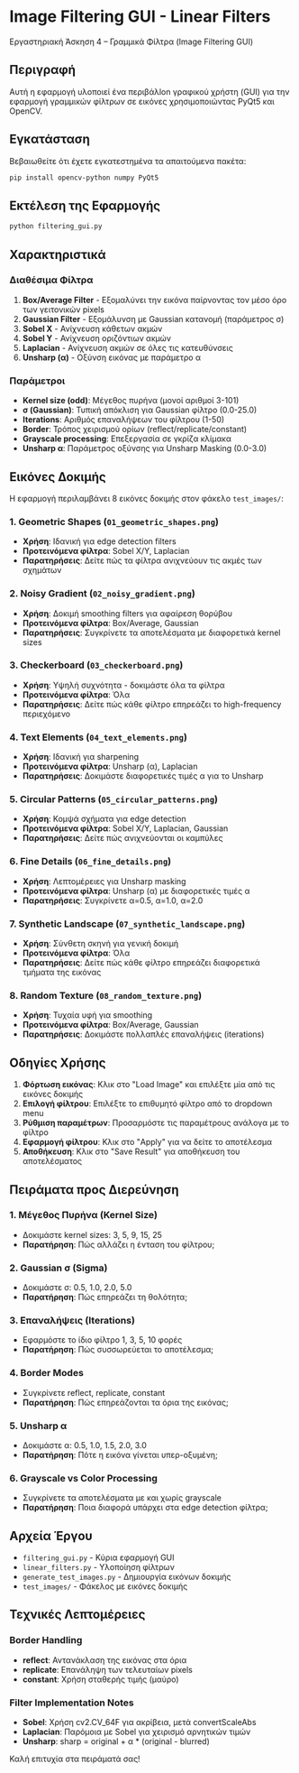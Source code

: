 # Image Filtering GUI - Linear Filters

Εργαστηριακή Άσκηση 4 – Γραμμικά Φίλτρα (Image Filtering GUI)

## Περιγραφή

Αυτή η εφαρμογή υλοποιεί ένα περιβάλlon γραφικού χρήστη (GUI) για την εφαρμογή γραμμικών φίλτρων σε εικόνες χρησιμοποιώντας PyQt5 και OpenCV.

## Εγκατάσταση

Βεβαιωθείτε ότι έχετε εγκατεστημένα τα απαιτούμενα πακέτα:

```bash
pip install opencv-python numpy PyQt5
```

## Εκτέλεση της Εφαρμογής

```bash
python filtering_gui.py
```

## Χαρακτηριστικά

### Διαθέσιμα Φίλτρα

1. **Box/Average Filter** - Εξομαλύνει την εικόνα παίρνοντας τον μέσο όρο των γειτονικών pixels
2. **Gaussian Filter** - Εξομάλυνση με Gaussian κατανομή (παράμετρος σ)
3. **Sobel X** - Ανίχνευση κάθετων ακμών 
4. **Sobel Y** - Ανίχνευση οριζόντιων ακμών
5. **Laplacian** - Ανίχνευση ακμών σε όλες τις κατευθύνσεις
6. **Unsharp (α)** - Οξύνση εικόνας με παράμετρο α

### Παράμετροι

- **Kernel size (odd)**: Μέγεθος πυρήνα (μονοί αριθμοί 3-101)
- **σ (Gaussian)**: Τυπική απόκλιση για Gaussian φίλτρο (0.0-25.0)
- **Iterations**: Αριθμός επαναλήψεων του φίλτρου (1-50)
- **Border**: Τρόπος χειρισμού ορίων (reflect/replicate/constant)
- **Grayscale processing**: Επεξεργασία σε γκρίζα κλίμακα
- **Unsharp α**: Παράμετρος οξύνσης για Unsharp Masking (0.0-3.0)

## Εικόνες Δοκιμής

Η εφαρμογή περιλαμβάνει 8 εικόνες δοκιμής στον φάκελο `test_images/`:

### 1. Geometric Shapes (`01_geometric_shapes.png`)
- **Χρήση**: Ιδανική για edge detection filters
- **Προτεινόμενα φίλτρα**: Sobel X/Y, Laplacian
- **Παρατηρήσεις**: Δείτε πώς τα φίλτρα ανιχνεύουν τις ακμές των σχημάτων

### 2. Noisy Gradient (`02_noisy_gradient.png`)
- **Χρήση**: Δοκιμή smoothing filters για αφαίρεση θορύβου
- **Προτεινόμενα φίλτρα**: Box/Average, Gaussian
- **Παρατηρήσεις**: Συγκρίνετε τα αποτελέσματα με διαφορετικά kernel sizes

### 3. Checkerboard (`03_checkerboard.png`)
- **Χρήση**: Υψηλή συχνότητα - δοκιμάστε όλα τα φίλτρα
- **Προτεινόμενα φίλτρα**: Όλα
- **Παρατηρήσεις**: Δείτε πώς κάθε φίλτρο επηρεάζει το high-frequency περιεχόμενο

### 4. Text Elements (`04_text_elements.png`)
- **Χρήση**: Ιδανική για sharpening
- **Προτεινόμενα φίλτρα**: Unsharp (α), Laplacian
- **Παρατηρήσεις**: Δοκιμάστε διαφορετικές τιμές α για το Unsharp

### 5. Circular Patterns (`05_circular_patterns.png`)
- **Χρήση**: Κομψά σχήματα για edge detection
- **Προτεινόμενα φίλτρα**: Sobel X/Y, Laplacian, Gaussian
- **Παρατηρήσεις**: Δείτε πώς ανιχνεύονται οι καμπύλες

### 6. Fine Details (`06_fine_details.png`)
- **Χρήση**: Λεπτομέρειες για Unsharp masking
- **Προτεινόμενα φίλτρα**: Unsharp (α) με διαφορετικές τιμές α
- **Παρατηρήσεις**: Συγκρίνετε α=0.5, α=1.0, α=2.0

### 7. Synthetic Landscape (`07_synthetic_landscape.png`)
- **Χρήση**: Σύνθετη σκηνή για γενική δοκιμή
- **Προτεινόμενα φίλτρα**: Όλα
- **Παρατηρήσεις**: Δείτε πώς κάθε φίλτρο επηρεάζει διαφορετικά τμήματα της εικόνας

### 8. Random Texture (`08_random_texture.png`)
- **Χρήση**: Τυχαία υφή για smoothing
- **Προτεινόμενα φίλτρα**: Box/Average, Gaussian
- **Παρατηρήσεις**: Δοκιμάστε πολλαπλές επαναλήψεις (iterations)

## Οδηγίες Χρήσης

1. **Φόρτωση εικόνας**: Κλικ στο "Load Image" και επιλέξτε μία από τις εικόνες δοκιμής
2. **Επιλογή φίλτρου**: Επιλέξτε το επιθυμητό φίλτρο από το dropdown menu
3. **Ρύθμιση παραμέτρων**: Προσαρμόστε τις παραμέτρους ανάλογα με το φίλτρο
4. **Εφαρμογή φίλτρου**: Κλικ στο "Apply" για να δείτε το αποτέλεσμα
5. **Αποθήκευση**: Κλικ στο "Save Result" για αποθήκευση του αποτελέσματος

## Πειράματα προς Διερεύνηση

### 1. Μέγεθος Πυρήνα (Kernel Size)
- Δοκιμάστε kernel sizes: 3, 5, 9, 15, 25
- **Παρατήρηση**: Πώς αλλάζει η ένταση του φίλτρου;

### 2. Gaussian σ (Sigma)
- Δοκιμάστε σ: 0.5, 1.0, 2.0, 5.0
- **Παρατήρηση**: Πώς επηρεάζει τη θολότητα;

### 3. Επαναλήψεις (Iterations)
- Εφαρμόστε το ίδιο φίλτρο 1, 3, 5, 10 φορές
- **Παρατήρηση**: Πώς συσσωρεύεται το αποτέλεσμα;

### 4. Border Modes
- Συγκρίνετε reflect, replicate, constant
- **Παρατήρηση**: Πώς επηρεάζονται τα όρια της εικόνας;

### 5. Unsharp α
- Δοκιμάστε α: 0.5, 1.0, 1.5, 2.0, 3.0
- **Παρατήρηση**: Πότε η εικόνα γίνεται υπερ-οξυμένη;

### 6. Grayscale vs Color Processing
- Συγκρίνετε τα αποτελέσματα με και χωρίς grayscale
- **Παρατήρηση**: Ποια διαφορά υπάρχει στα edge detection φίλτρα;

## Αρχεία Έργου

- `filtering_gui.py` - Κύρια εφαρμογή GUI
- `linear_filters.py` - Υλοποίηση φίλτρων
- `generate_test_images.py` - Δημιουργία εικόνων δοκιμής
- `test_images/` - Φάκελος με εικόνες δοκιμής

## Τεχνικές Λεπτομέρειες

### Border Handling
- **reflect**: Αντανάκλαση της εικόνας στα όρια
- **replicate**: Επανάληψη των τελευταίων pixels
- **constant**: Χρήση σταθερής τιμής (μαύρο)

### Filter Implementation Notes
- **Sobel**: Χρήση cv2.CV_64F για ακρίβεια, μετά convertScaleAbs
- **Laplacian**: Παρόμοια με Sobel για χειρισμό αρνητικών τιμών  
- **Unsharp**: sharp = original + α * (original - blurred)

Καλή επιτυχία στα πειράματά σας!